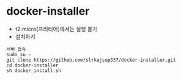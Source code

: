 # docker-installer

- t2.micro(프리티어)에서는 실행 불가 
- 설치하기
```
서버 접속
sudo su - 
git clone https://github.com/slrkajsep337/docker-installer.git
cd docker-installer
sh docker_install.sh
```
